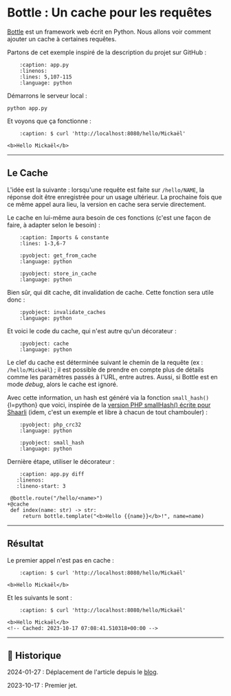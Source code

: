 # Bottle : Un cache pour les requêtes

[Bottle](https://github.com/bottlepy/bottle) est un framework web écrit en Python.
Nous allons voir comment ajouter un cache à certaines requêtes.

Partons de cet exemple inspiré de la description du projet sur GitHub :

```{literalinclude} snippets/bottle-cache-requetes.py
    :caption: app.py
    :linenos:
    :lines: 5,107-115
    :language: python
```

Démarrons le serveur local :

```{code-block} shell
python app.py
```

Et voyons que ça fonctionne :

```{code-block} html
    :caption: $ curl 'http://localhost:8080/hello/Mickaël'

<b>Hello Mickaël</b>
```

---

## Le Cache

L'idée est la suivante : lorsqu'une requête est faite sur `/hello/NAME`, la réponse doit être enregistrée pour un usage ultérieur. La prochaine fois que ce même appel aura lieu, la version en cache sera servie directement.

Le cache en lui-même aura besoin de ces fonctions (c'est une façon de faire, à adapter selon le besoin) :

```{literalinclude} snippets/bottle-cache-requetes.py
    :caption: Imports & constante
    :lines: 1-3,6-7
```

```{literalinclude} snippets/bottle-cache-requetes.py
    :pyobject: get_from_cache
    :language: python
```

```{literalinclude} snippets/bottle-cache-requetes.py
    :pyobject: store_in_cache
    :language: python
```

Bien sûr, qui dit cache, dit invalidation de cache. Cette fonction sera utile donc :

```{literalinclude} snippets/bottle-cache-requetes.py
    :pyobject: invalidate_caches
    :language: python
```

Et voici le code du cache, qui n'est autre qu'un décorateur :

```{literalinclude} snippets/bottle-cache-requetes.py
    :pyobject: cache
    :language: python
```

Le clef du cache est déterminée suivant le chemin de la requête (ex : `/hello/Mickaël`) ; il est possible de prendre en compte plus de détails comme les paramètres passés à l'URL, entre autres. Aussi, si Bottle est en mode *debug*, alors le cache est ignoré.

Avec cette information, un hash est généré via la fonction `small_hash()`{l=python} que voici, inspirée de la [version PHP smallHash() écrite pour Shaarli](https://github.com/sebsauvage/Shaarli/blob/029f75f180f79cd581786baf1b37e810da1adfc3/index.php#L228-L241) (idem, c'est un exemple et libre à chacun de tout chambouler) :

```{literalinclude} snippets/bottle-cache-requetes.py
    :pyobject: php_crc32
    :language: python
```

```{literalinclude} snippets/bottle-cache-requetes.py
    :pyobject: small_hash
    :language: python
```

Dernière étape, utiliser le décorateur :

```{code-block} diff
    :caption: app.py diff
   :linenos:
   :lineno-start: 3

 @bottle.route("/hello/<name>")
+@cache
 def index(name: str) -> str:
     return bottle.template("<b>Hello {{name}}</b>!", name=name)
```

---

## Résultat

Le premier appel n'est pas en cache :

```{code-block} html
    :caption: $ curl 'http://localhost:8080/hello/Mickaël'

<b>Hello Mickaël</b>
```

Et les suivants le sont :

```{code-block} html
    :caption: $ curl 'http://localhost:8080/hello/Mickaël'

<b>Hello Mickaël</b>
<!-- Cached: 2023-10-17 07:08:41.510318+00:00 -->
```

---

## 📜 Historique

2024-01-27
: Déplacement de l'article depuis le [blog](https://www.tiger-222.fr/?d=2023/10/17/09/02/58-bottle-un-cache-pour-les-requetes).

2023-10-17
: Premier jet.
